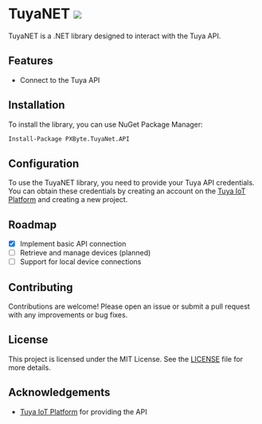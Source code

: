 # TuyaNET <span align=right><a href="https://www.nuget.org/packages/KryptoPX.TuyaNet.API/" ><img src="https://img.shields.io/nuget/v/KryptoPX.TuyaNet.API" /></a></span>

TuyaNET is a .NET library designed to interact with the Tuya API.

## Features

- Connect to the Tuya API

## Installation

To install the library, you can use NuGet Package Manager:

```bash
Install-Package PXByte.TuyaNet.API
```

## Configuration

To use the TuyaNET library, you need to provide your Tuya API credentials. You can obtain these credentials by creating
an account on the [Tuya IoT Platform](https://iot.tuya.com/) and creating a new project.

## Roadmap

- [x] Implement basic API connection
- [ ] Retrieve and manage devices (planned)
- [ ] Support for local device connections

## Contributing

Contributions are welcome! Please open an issue or submit a pull request with any improvements or bug fixes.

## License

This project is licensed under the MIT License. See the [LICENSE](LICENSE) file for more details.

## Acknowledgements

- [Tuya IoT Platform](https://iot.tuya.com/) for providing the API
